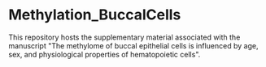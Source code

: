 # Methylation_BuccalCells

This repository hosts the supplementary material associated with the manuscript "The methylome of buccal epithelial cells is influenced by age, sex, and physiological properties of hematopoietic cells".
